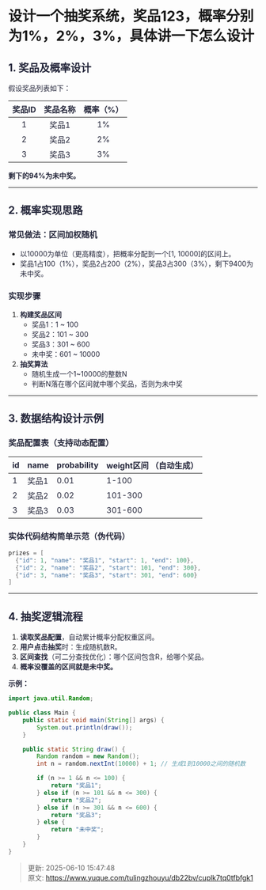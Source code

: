 # 设计一个抽奖系统，奖品123，概率分别为1%，2%，3%，具体讲一下怎么设计

## <font style="color:rgba(6, 8, 31, 0.88);">1. 奖品及概率设计</font>
<font style="color:rgba(6, 8, 31, 0.88);">假设奖品列表如下：</font>

| **<font style="color:rgba(6, 8, 31, 0.88);">奖品ID</font>** | **<font style="color:rgba(6, 8, 31, 0.88);">奖品名称</font>** | **<font style="color:rgba(6, 8, 31, 0.88);">概率（%）</font>** |
| :---: | :---: | :---: |
| <font style="color:rgba(6, 8, 31, 0.88);">1</font> | <font style="color:rgba(6, 8, 31, 0.88);">奖品1</font> | <font style="color:rgba(6, 8, 31, 0.88);">1%</font> |
| <font style="color:rgba(6, 8, 31, 0.88);">2</font> | <font style="color:rgba(6, 8, 31, 0.88);">奖品2</font> | <font style="color:rgba(6, 8, 31, 0.88);">2%</font> |
| <font style="color:rgba(6, 8, 31, 0.88);">3</font> | <font style="color:rgba(6, 8, 31, 0.88);">奖品3</font> | <font style="color:rgba(6, 8, 31, 0.88);">3%</font> |


**<font style="color:rgba(6, 8, 31, 0.88);">剩下的94%为未中奖。</font>**

---

## <font style="color:rgba(6, 8, 31, 0.88);">2. 概率实现思路</font>
### **<font style="color:rgba(6, 8, 31, 0.88);">常见做法：区间加权随机</font>**
+ <font style="color:rgba(6, 8, 31, 0.88);">以10000为单位（更高精度），把概率分配到一个[1, 10000]的区间上。</font>
+ <font style="color:rgba(6, 8, 31, 0.88);">奖品1占100（1%），奖品2占200（2%），奖品3占300（3%），剩下9400为未中奖。</font>

### **<font style="color:rgba(6, 8, 31, 0.88);">实现步骤</font>**
1. **<font style="color:rgba(6, 8, 31, 0.88);">构建奖品区间</font>**
    - <font style="color:rgba(6, 8, 31, 0.88);">奖品1：1 ~ 100</font>
    - <font style="color:rgba(6, 8, 31, 0.88);">奖品2：101 ~ 300</font>
    - <font style="color:rgba(6, 8, 31, 0.88);">奖品3：301 ~ 600</font>
    - <font style="color:rgba(6, 8, 31, 0.88);">未中奖：601 ~ 10000</font>
2. **<font style="color:rgba(6, 8, 31, 0.88);">抽奖算法</font>**
    - <font style="color:rgba(6, 8, 31, 0.88);">随机生成一个1~10000的整数N</font>
    - <font style="color:rgba(6, 8, 31, 0.88);">判断N落在哪个区间就中哪个奖品，否则为未中奖</font>

---

## <font style="color:rgba(6, 8, 31, 0.88);">3. 数据结构设计示例</font>
### <font style="color:rgba(6, 8, 31, 0.88);">奖品配置表（支持动态配置）</font>
| **<font style="color:rgba(6, 8, 31, 0.88);">id</font>** | **<font style="color:rgba(6, 8, 31, 0.88);">name</font>** | **<font style="color:rgba(6, 8, 31, 0.88);">probability</font>** | **<font style="color:rgba(6, 8, 31, 0.88);">weight区间 （自动生成）</font>** |
| --- | --- | --- | --- |
| <font style="color:rgba(6, 8, 31, 0.88);">1</font> | <font style="color:rgba(6, 8, 31, 0.88);">奖品1</font> | <font style="color:rgba(6, 8, 31, 0.88);">0.01</font> | <font style="color:rgba(6, 8, 31, 0.88);">1-100</font> |
| <font style="color:rgba(6, 8, 31, 0.88);">2</font> | <font style="color:rgba(6, 8, 31, 0.88);">奖品2</font> | <font style="color:rgba(6, 8, 31, 0.88);">0.02</font> | <font style="color:rgba(6, 8, 31, 0.88);">101-300</font> |
| <font style="color:rgba(6, 8, 31, 0.88);">3</font> | <font style="color:rgba(6, 8, 31, 0.88);">奖品3</font> | <font style="color:rgba(6, 8, 31, 0.88);">0.03</font> | <font style="color:rgba(6, 8, 31, 0.88);">301-600</font> |


### <font style="color:rgba(6, 8, 31, 0.88);">实体代码结构简单示范（伪代码）</font>
```java
prizes = [
  {"id": 1, "name": "奖品1", "start": 1, "end": 100},
  {"id": 2, "name": "奖品2", "start": 101, "end": 300},
  {"id": 3, "name": "奖品3", "start": 301, "end": 600}
]
```

---

## <font style="color:rgba(6, 8, 31, 0.88);">4. 抽奖逻辑流程</font>
1. **<font style="color:rgba(6, 8, 31, 0.88);">读取奖品配置</font>**<font style="color:rgba(6, 8, 31, 0.88);">，自动累计概率分配权重区间。</font>
2. **<font style="color:rgba(6, 8, 31, 0.88);">用户点击抽奖</font>**<font style="color:rgba(6, 8, 31, 0.88);">时：生成随机数R。</font>
3. **<font style="color:rgba(6, 8, 31, 0.88);">区间查找</font>**<font style="color:rgba(6, 8, 31, 0.88);">（可二分查找优化）：哪个区间包含R，给哪个奖品。</font>
4. **<font style="color:rgba(6, 8, 31, 0.88);">概率没覆盖的区间就是未中奖。</font>**

**<font style="color:rgba(6, 8, 31, 0.88);">示例：</font>**

```java
import java.util.Random;

public class Main {
    public static void main(String[] args) {
        System.out.println(draw());
    }

    public static String draw() {
        Random random = new Random();
        int n = random.nextInt(10000) + 1; // 生成1到10000之间的随机数

        if (n >= 1 && n <= 100) {
            return "奖品1";
        } else if (n >= 101 && n <= 300) {
            return "奖品2";
        } else if (n >= 301 && n <= 600) {
            return "奖品3";
        } else {
            return "未中奖";
        }
    }
}
```



> 更新: 2025-06-10 15:47:48  
> 原文: <https://www.yuque.com/tulingzhouyu/db22bv/cuplk7tq0tfbfgk1>